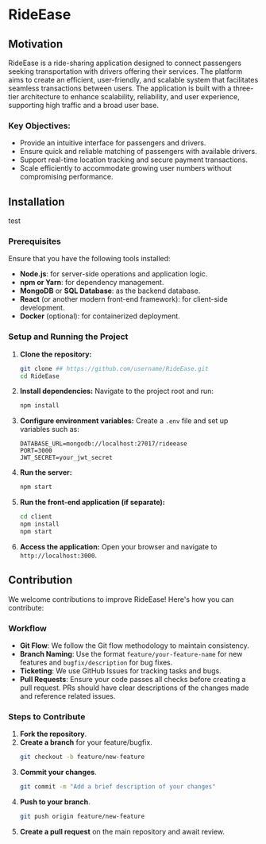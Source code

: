 # RideEase

## Motivation
RideEase is a ride-sharing application designed to connect passengers seeking transportation with drivers offering their services. The platform aims to create an efficient, user-friendly, and scalable system that facilitates seamless transactions between users. The application is built with a three-tier architecture to enhance scalability, reliability, and user experience, supporting high traffic and a broad user base.

### Key Objectives:
- Provide an intuitive interface for passengers and drivers.
- Ensure quick and reliable matching of passengers with available drivers.
- Support real-time location tracking and secure payment transactions.
- Scale efficiently to accommodate growing user numbers without compromising performance.

## Installation
test
### Prerequisites
Ensure that you have the following tools installed:
- **Node.js**: for server-side operations and application logic.
- **npm or Yarn**: for dependency management.
- **MongoDB** or **SQL Database**: as the backend database.
- **React** (or another modern front-end framework): for client-side development.
- **Docker** (optional): for containerized deployment.

### Setup and Running the Project

1. **Clone the repository:**
   ```bash
   git clone ## https://github.com/username/RideEase.git
   cd RideEase
   ```

2. **Install dependencies:**
   Navigate to the project root and run:
   ```bash
   npm install
   ```

3. **Configure environment variables:**
   Create a `.env` file and set up variables such as:
   ```env
   DATABASE_URL=mongodb://localhost:27017/rideease
   PORT=3000
   JWT_SECRET=your_jwt_secret
   ```

4. **Run the server:**
   ```bash
   npm start
   ```

5. **Run the front-end application (if separate):**
   ```bash
   cd client
   npm install
   npm start
   ```

6. **Access the application:**
   Open your browser and navigate to `http://localhost:3000`.

## Contribution

We welcome contributions to improve RideEase! Here's how you can contribute:

### Workflow
- **Git Flow**: We follow the Git flow methodology to maintain consistency.
- **Branch Naming**: Use the format `feature/your-feature-name` for new features and `bugfix/description` for bug fixes.
- **Ticketing**: We use GitHub Issues for tracking tasks and bugs.
- **Pull Requests**: Ensure your code passes all checks before creating a pull request. PRs should have clear descriptions of the changes made and reference related issues.

### Steps to Contribute
1. **Fork the repository**.
2. **Create a branch** for your feature/bugfix.
   ```bash
   git checkout -b feature/new-feature
   ```
3. **Commit your changes**.
   ```bash
   git commit -m "Add a brief description of your changes"
   ```
4. **Push to your branch**.
   ```bash
   git push origin feature/new-feature
   ```
5. **Create a pull request** on the main repository and await review.


